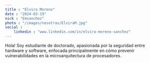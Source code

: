 ```yaml
---
title : "Elvira Moreno"
date : "2024-03-19"
nick : "Emsanchez"
photo : "/images/nosotras/ElviraM.jpg" 
social :
    linkedin : "www.linkedin.com/in/elvira-moreno-sanchez"
---
```


Hola! Soy estudiante de doctorado, apasionada por la seguridad entre hardware y software, enfocada principalmente en cómo prevenir vulnerabilidades en la microarquitectura de procesadores.